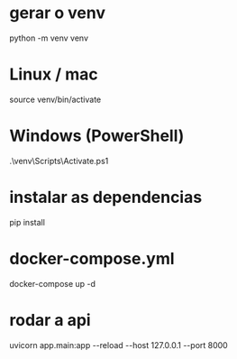 # gerar o venv
python -m venv venv
# Linux / mac
source venv/bin/activate
# Windows (PowerShell)
.\venv\Scripts\Activate.ps1

# instalar as dependencias
pip install

# docker-compose.yml
docker-compose up -d

# rodar a api
uvicorn app.main:app --reload --host 127.0.0.1 --port 8000